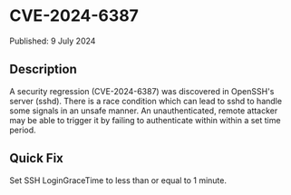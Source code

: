 # CVE-2024-6387
Published: 9 July 2024

## Description
A security regression (CVE-2024-6387) was discovered in OpenSSH's server (sshd). There is a race condition which can lead to sshd to handle some signals in an unsafe manner. An unauthenticated, remote attacker may be able to trigger it by failing to authenticate within within a set time period.
## Quick Fix
Set SSH LoginGraceTime to less than or equal to 1 minute.